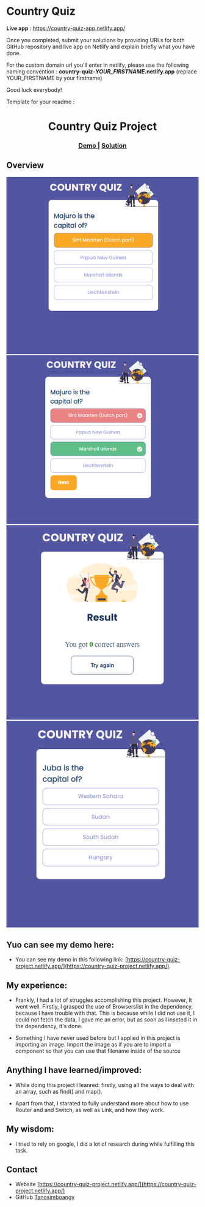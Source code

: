 # Country Quiz
**Live app** : https://country-quiz-app.netlify.app/

Once you completed, submit your solutions by providing URLs for both GitHub repository and live app on Netlify and explain briefly what you have done.

For the custom domain url you'll enter in netlify, please use the following naming convention : **country-quiz-_YOUR_FIRSTNAME_.netlify.app** (replace YOUR_FIRSTNAME by your firstname)

Good luck everybody!

Template for your readme :


<h1 align="center">Country Quiz Project</h1>

<div align="center">
  <h3>
    <a href="https://{https://country-quiz-project.netlify.app/}">
      Demo
    </a>
    <span> | </span>
    <a href="https://{https://github.com/Tanosimboangy/country-quiz}">
      Solution
    </a>
  </h3>
</div>

## Overview

![screenshot](./Screenshot/img1.png)
![screenshot](./Screenshot/img2.png)
![screenshot](./Screenshot/img3.png)
![screenshot](./Screenshot/img4.png)

##   Yuo can see my demo here:
- You can see my demo in this following link: [https://country-quiz-project.netlify.app/](https://country-quiz-project.netlify.app/).

## My experience:
- Frankly, I had a lot of struggles accomplishing this project. However, It went well.
Firstly, I grasped the use of Browserslist in the dependency, because I have trouble with that. This is because while I did not use it, I could not fetch the data, I gave me an error, but as soon as I inseted it in the dependency, it's done.

- Something I have never used before but I applied in this project is importing an image. Import the image as if you are to import a component so that you can use that filename inside of the source

## Anything I have learned/improved:

- While doing this project I leanred: firstly, using all the ways to deal with an array, such as find() and map().

- Apart from that, I starated to fully understand more about how to use Router and and Switch, as well as Link, and how they work.

## My wisdom:
- I tried to rely on google, I did a lot of research during while fulfilling this task.

## Contact

-   Website [https://country-quiz-project.netlify.app/](https://country-quiz-project.netlify.app/)
-   GitHub [Tanosimboangy](https://github.com/Tanosimboangy)
